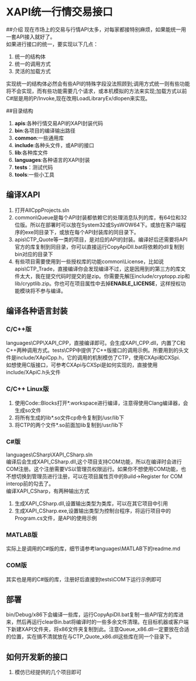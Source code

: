 # XAPI统一行情交易接口

##介绍
现在市场上的交易与行情API太多，对每家都接特别麻烦，如果能统一用一套API接入就好了。<br/>
如果进行接口的统一，要实现以下几点：

1. 统一的结构体
2. 统一的调用方式
3. 灵活的加载方式

实现统一的结构体必然会有些API的特殊字段没法照顾到;调用方式统一则有些功能将不会实现，而有些功能需要几个请求，或本机模拟的方法来实现;加载方式以前C#层是用的P/Invoke,现在改用LoadLibraryEx/dlopen来实现。

##目录结构
1. **apis**:各种行情交易API的XAPI封装代码
2. **bin**:各项目的编译输出路径
3. **common**:一些通用库
4. **include**:各种头文件，或API的接口
5. **lib**:各种库文件
6. **languages**:各种语言的XAPI封装
7. **tests**：测试代码
8. **tools**:一些小工具

## 编译XAPI
1. 打开AllCppProjects.sln
2. common\Queue是每个API封装都依赖它的处理消息队列的库，有64位和32位版。所以在部署时可以放在System32或SysWOW64下。或放在客户端程序的exe同目录下，或放在每个API封装库的同目录下。
3. apis\CTP_Quote等一类的项目，是对应的API的封装。编译好后还需要将API官方的库复制到同目录，你可以直接运行CopyApiDll.bat将依赖的dll复制到bin对应的目录下
4. 有些项目需要使用到一些授权库的功能common\License，比如说apis\CTP_Trade，直接编译你会发现编译不过，这是因用到的第三方的库文件太大，我在提交代码时提交的是zip。你需要先解压include/cryptopp.zip和lib/cryptlib.zip。你也可在项目属性中去掉**ENABLE\_LICENSE**，这样授权功能模块将不参与编译。

## 编译各种语言封装
### C/C++版
languages\CPP\XAPI\_CPP，直接编译即可。会生成XAPI_CPP.dll，内置了C和C++两种调用方式。tests\CPP中提供了C++版接口的调用示例。所要用到的头文件是include/XApiCpp.h，它的调用的机制模仿了CTP，使用CXApi和CXSpi.<br/>
如想使用C版接口，可参考CXApi与CXSpi是如何实现的，直接使用include/XApiC.h头文件

### C/C++ Linux版
1. 使用Code::Blocks打开*.workspace进行编译，注意得使用Clang编译器，会生成so文件
2. 将所有生成的lib*.so文件cp命令复制到/usr/lib下
3. 将CTP的两个文件\*.so前面加lib复制到/usr/lib下

### C#版
languages\CSharp\XAPI\_CSharp.sln
<br/>编译后会生成XAPI\_CSharp.dll,这个项目支持COM功能，所以在编译时会进行COM注册。这个注册需要VS以管理员权限运行。如果你不想使用COM功能，也不想切换到管理员进行注册，可以在项目属性页中的Build->Register for COM interop前的勾去了。
<br/>
编译XAPI_CSharp，有两种输出方式

1. 生成XAPI_CSharp.dll,设置输出类型为类库，可以在其它项目中引用
2. 生成XAPI_CSharp.exe,设置输出类型为控制台程序，将运行项目中的Program.cs文件，是API的使用示例

### MATLAB版
实际上是调用的C#版的库，细节请参考languages\MATLAB下的readme.md

### COM版
其实也是用的C#版的库，注册好后直接到tests\COM下运行示例即可

## 部署
bin/Debug/x86下会编译一些库，运行CopyApiDll.bat复制一些API官方的库进来，然后再运行clearBin.bat将编译时的一些多余文件清理。在目标机器或客户端下新建XAPI文件夹，将x86文件夹复制到此。注意Queue_x86.dll一定要放在合适的位置，实在搞不清就放在与CTP_Quote_x86.dll这些库在同一个目录下。

## 如何开发新的接口
1. 模仿已经提供的几个项目即可

